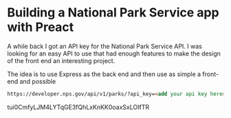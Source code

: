 # Building a National Park Service app with Preact

A while back I got an API key for the National Park Service API. I was looking for an easy API to use that had enough features to make the design of the front end an interesting project.

The idea is to use Express as the back end and then use as simple a front-end and possible

```html
https://developer.nps.gov/api/v1/parks/?api_key=<add your api key here>&q="CA"
```

tui0CmfyLJM4LYTqGE3fQhLxKnKK0oaxSxLOIfTR
